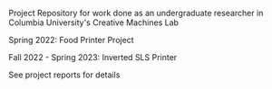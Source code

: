 Project Repository for work done as an undergraduate researcher in Columbia University's Creative Machines Lab

Spring 2022: Food Printer Project

Fall 2022 - Spring 2023: Inverted SLS Printer

See project reports for details
